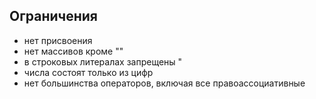 ## Ограничения

* нет присвоения
* нет массивов кроме ""
* в строковых литералах запрещены \"
* числа состоят только из цифр
* нет большинства операторов, включая все правоассоциативные
